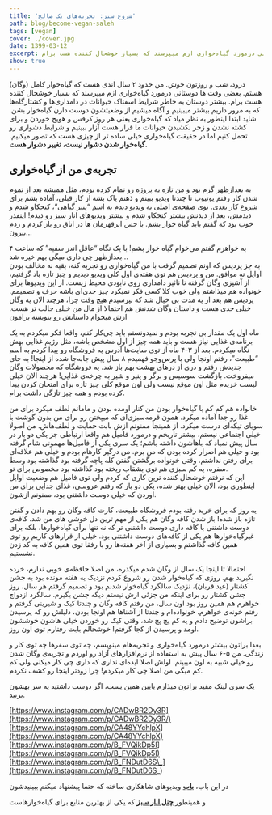 ```yaml
---
title: 'شروع سبز: تجربه‌های یک صالح'
path: blog/become-vegan-saleh
tags: [vegan]
cover: ./cover.jpg
date: 1399-03-12
excerpt: حدود ۲ سال اندی هست که گیاه‌خوار کامل (وگان) هستم. بعضی وقت ها دوستانی درمورد گیاه‌خواری ازم میپرسند که بسیار خوشحال کننده هست برام
show: true
---
```


درود، شب و روزتون خوش. من حدود ۲ سال اندی هست که گیاه‌خوار کامل (وگان) هستم. بعضی وقت ها دوستانی درمورد گیاه‌خواری ازم میپرسند که بسیار خوشحال کننده هست برام. بیشتر دوستان به خاطر شرایط اسفناک حیوانات در دامداری‌ها و کشتارگاه‌ها که به مرور داریم بیشتر میبینیم و آگاه میشیم از وضعیتشون دوست دارن گیاه‌خوار بشن. شاید ابتدا اینطور به نظر میاد که گیاه‌خواری یعنی هر روز کرفس و هویج خوردن و برای کشته نشدن و زجر نکشیدن حیوانات ما قرار هست آزار ببینیم و شرایط دشواری رو تحمل کنیم اما در حقیقت گیاه‌خواری خیلی ساده تر از چیزی هست که تصور میکنیم. **گیاه‌خوار شدن دشوار نیست، تغییر دشوار هست.**

## تجربه‌ی من از گیاه‌خواری

یه بعدازظهر گرم بود و من تازه یه پروژه رو تمام کرده بودم، مثل همیشه بعد از تموم شدن کار رفتم یوتیوب تا چندتا ویدیو ببینم و ذهنم پاک بشه از کار قبلی، آماده بشم برای شروع کار بعدی. توی صفحه‌ی اصلی یه ویدیو دیدم به اسم “[پنیر گیاهی](https://www.youtube.com/watch?v=vzhM_mqp_0o)“، کنجکاو شدم و دیدمش، بعد از دیدنش بیشتر کنجکاو شدم و بیشتر ویدیوهای انار سبز رو دیدم! اینقدر خوب بود که گفتم باید گیاه خوار بشم. با حس ابرقهرمان ها در اتاق رو باز کردم و زدم بیرون…

به خواهرم گفتم می‌خوام گیاه خوار بشم! با یک نگاه “عاقل اندر سفیه” که ساعت ۴ بعدازظهر چی داری میگی بهم خیره شد…  
به جز پردیس که اونم تصمیم گرفت با من گیاه‌خواری رو تجربه کنه، بقیه نه مخالف بودن اوایل نه موافق. من و پردیس هم توی هفته‌ی اول کلی ویدیو دیدیم و چیز تازه یاد گرفتیم، از آشپزی وگان گرفته تا تاثیر دامداری روی نابودی محیط زیست. از این ویدیوها برای خونواده هم میذاشتم ولی خوب کلا کسی فکر نمیکرد چیز جدی‌ای باشه حرف و تصمیمم. پردیس هم بعد از یه مدت بی خیال شد که نپرسیدم هیچ وقت چرا، هرچند الان یه وگان خیلی جدی هست و داستان وگان شدنش هم احتمالا از مال من خیلی جالب تر هست. ازش میخوام داستانش رو بنویسه برامون

ماه اول یک مقدار بی تجربه بودم و نمیدونستم باید چی‌کار کنم، واقعا فکر میکردم به یک برنامه‌ی غذایی نیاز هست و باید همه چیز از اول مشخص باشه، مثل رژیم غذایی بهش نگاه میکردم. بعد از ۳-۴ ماه از توی سایت‌ها آدرس یه فروشگاه رو پیدا کردم به اسم “طبیعت”، رفتم اونجا ولی با پرس‌وجو فهمیدم ۸ سال پیش جابه‌جا شده از اینجا! به جای جدیدش رفتم و دری از درهای بهشت بهم باز شد. یه فروشگاه که محصولات وگان میفروخت. بازگشت سوسیس و برگر و پنیر و شیر به چرخه‌ی غذایی! هرچند الان خیلی لیست خریدم مثل اون موقع نیست ولی اون موقع کلی چیز تازه برای امتحان کردن پیدا کرده بودم و همه چیز تازگی داشت برام.

خانواده هم کم کم با گیاه‌خوار بودن من کنار اومده بودن و مامانم لطف میکرد برای من غذا رو جدا آماده میکرد. همون قرمه‌سبزی‌ای که میپختن رو برای من بدون گوشت با سویای تیکه‌ای درست میکرد. از همینجا ممنونم ازش بابت حمایت و لطف‌هاش. من اصولا خیلی اجتماعی نیستم، بیشتر تاریخم و درمورد فامیل هم واقعا ارتباطی جز یکی دو بار در سال پیش نمیاد که باهاشون داشته باشم؛ یک سری یکی از فامیل‌ها مهمونی شام گرفته بود و خیلی هم اصرار کرده بودن که من برم. من درگیر کارهام بودم و خیلی هم علاقه‌ای برای رفتن نداشتم. وقتی خونواده برگشتن گفتن کله پاچه گرفته بود گذاشته بود وسط سفره، یه کم سبزی هم توی بشقاب ریخته بود گذاشته بود مخصوص برای تو.  
این که نرفتم خوشحال کننده ترین کاری که کردم ولی توی فامیل هم وضعیت اوایل اینطوری بود، الان خیلی بهتر شده، یکی دو بار که رفتم عروسی، غذای جدایی برای من اوردن که خیلی دوست داشتنی بود، ممنونم ازشون.

یه روز که برای خرید رفته بودم فروشگاه طبیعت، کارت کافه وگان رو بهم دادن و گفتن تازه باز شده! باز شدن کافه وگان هم یکی از مهم ترین دل خوشی های من شد. کافه‌ی دوست داشتنی با کافه داری دوست داشتنی تر که نه تنها برای گیاه‌خوارها، بلکه برای غیرگیاه‌خوارها هم یکی از کافه‌های دوست داشتنی بود. خیلی از قرارهای کاریم رو توی همین کافه گذاشتم و بسیاری از آخر هفته‌ها رو با رفقا توی همین کافه به کد زدن نشستیم.

احتمالا تا اینجا یک سال از وگان شدم میگذره، من اصلا حافظه‌ی خوبی ندارم، خرده نگیرید بهم. روزی که گیاه‌خوار شدن رو شروع کردم نزدیک یه هفته مونده بود به جشن کشتار (عید قربان)، نزدیک سالگرد گیاه‌خوار شدنم بود و تصمیم گرفتم هر سال، روز جشن کشتار رو برای اینکه من جزئی ازش نیستم دیگه جشن بگیرم. سالگرد ازدواج خواهرم هم همین روز بود اون سال، من رفتم کافه وگان و چندتا کیک و شیرینی گرفتم و رفتم خونه‌ی خواهرم. خونواده‌ام و چندتا از آشناها هم اونجا بودن، دلیلش رو که پرسیدن براشون توضیح دادم و یه کم پچ پچ شد، وقتی کیک رو خوردن خیلی هاشون خوششون اومد و پرسیدن از کجا گرفتم! خوشحالم بابت رفتارم توی اون روز.

بعدا براتون بیشتر درمورد گیاه‌خواری و تجربه‌هام مینویسم، چه توی سفرها چه توی کار و زندگی. من ۵-۶ سال پیش به استفاده از نرم‌افزارهای آزاد رو اوردم و تجربه‌ی وگان شدن رو خیلی شبیه به اون میبینم. اولش اصلا ایده‌ای نداری که داری چی کار میکنی ولی کم کم میگی من اصلا چی کار میکردم! چرا زودتر اینجا رو کشف نکردم.

یک سری لینک مفید براتون میذارم پایین همین پست، اگر دوست داشتید یه سر بهشون بزنید.

[https://www.instagram.com/p/CADwBR2Dy3R](https://www.instagram.com/p/CADwBR2Dy3R/)  
[https://www.instagram.com/p/CA48YYchlpX](https://www.instagram.com/p/CA48YYchlpX)  
[https://www.instagram.com/p/B_FVQikDp5I](https://www.instagram.com/p/B_FVQikDp5I)  
[https://www.instagram.com/p/B_FNDutD6S\_](https://www.instagram.com/p/B_FNDutD6S_)

در این باب، [**باب**](https://www.youtube.com/channel/UCZKpuKaw0RqxcFs9gUundkA/videos) ویدیوهای شاهکاری ساخته که حتما پیشنهاد میکنم ببینیدشون

و همینطور [**چنل انار سبز**](https://www.youtube.com/channel/UCJ5jiVyl3rfUjHEZzfmlweg) که یکی از بهترین منابع برای گیاه‌خوارهاست
